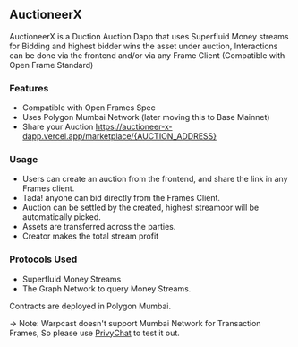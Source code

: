 ## AuctioneerX 
AuctioneerX is a Duction Auction Dapp that uses Superfluid Money streams for Bidding and highest bidder wins the asset under  auction, Interactions can be done via the frontend and/or via any Frame Client (Compatible with Open Frame Standard)

### Features
- Compatible with Open Frames Spec
- Uses Polygon Mumbai Network (later moving this to Base Mainnet)
- Share your Auction https://auctioneer-x-dapp.vercel.app/marketplace/{AUCTION_ADDRESS}


### Usage
- Users can create an auction from the frontend, and share the  link in any  Frames client.
- Tada! anyone can bid directly from the Frames Client.
- Auction  can be settled by the created, highest streamoor will be  automatically picked.
- Assets are transferred across the parties.
- Creator makes the total stream profit

### Protocols Used
- Superfluid Money Streams
- The Graph Network to query Money Streams.

Contracts are deployed in Polygon Mumbai.

-> Note: Warpcast doesn't support Mumbai  Network for  Transaction Frames, So please  use [PrivyChat](https://privychat.xyz) to test it out.

